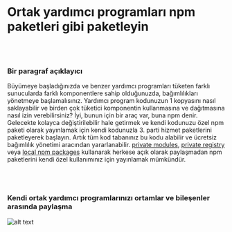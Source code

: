 # Ortak yardımcı programları npm paketleri gibi paketleyin

<br/><br/>

### Bir paragraf açıklayıcı

Büyümeye başladığınızda ve benzer yardımcı programları tüketen farklı sunucularda farklı komponentlere sahip olduğunuzda, bağımlılıkları yönetmeye başlamalısınız. Yardımcı program kodunuzun 1 kopyasını nasıl saklayabilir ve birden çok tüketici komponentin kullanmasına ve dağıtmasına nasıl izin verebilirsiniz? İyi, bunun için bir araç var, buna npm denir. Gelecekte kolayca değiştirilebilir hale getirmek ve kendi kodunuzu özel npm paketi olarak yayınlamak için kendi kodunuzla 3. parti hizmet paketlerini paketleyerek başlayın. Artık tüm kod tabanınız bu kodu alabilir ve ücretsiz bağımlılık yönetimi aracından yararlanabilir.  [private modules](https://docs.npmjs.com/private-modules/intro), [private registry](https://npme.npmjs.com/docs/tutorials/npm-enterprise-with-nexus.html) veya [local npm packages](https://medium.com/@arnaudrinquin/build-modular-application-with-npm-local-modules-dfc5ff047bcc) kullanarak herkese açık olarak paylaşmadan npm paketlerini kendi özel kullanımınız için yayınlamak mümkündür.

<br/><br/>

### Kendi ortak yardımcı programlarınızı ortamlar ve bileşenler arasında paylaşma

![alt text](https://github.com/i0natan/nodebestpractices/blob/master/assets/images/Privatenpm.png "Komponentlere göre çözüm yapılandırma")

